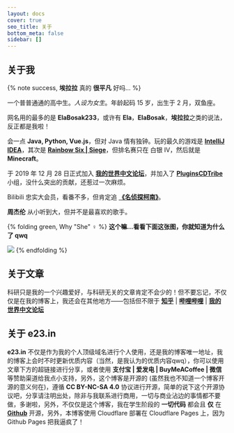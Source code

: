 ```yaml
---
layout: docs
cover: true
seo_title: 关于
bottom_meta: false
sidebar: []
---
```

## 关于我

{% note success, **埃拉拉** 真的 **很平凡** 好吗... %}

一个普普通通的高中生。*人设为女生*。年龄起码 15 岁，出生于 2 月，双鱼座。

网名用的最多的是 **ElaBosak233**，或许有 **Ela**，**ElaBosak**，**埃拉拉**之类的说法，反正都是我啦！

会一点 **Java, Python, Vue.js**，但对 Java 情有独钟。玩的最久的游戏是 [**IntelliJ IDEA**](https://www.jetbrains.com/idea/)，其次是 [**Rainbow Six | Siege**](https://www.ubisoft.com/en-gb/game/rainbow-six/siege)，但排名赛只在 白银 IV，然后就是 **Minecraft**。

于 2019 年 12 月 28 日正式加入 [**我的世界中文论坛**](https://www.mcbbs.net)，并加入了 [**PluginsCDTribe**](https://www.mcbbs.net/group-1330-1.html) 小组，没什么突出的贡献，还惹过一次麻烦。

Bilibili 忠实大会员，看番不多，但肯定追 [**《名侦探柯南》**](https://www.bilibili.com/bangumi/play/ss33378/?from=search&seid=5147689953934329939)。

**周杰伦** 从小听到大，但并不是最喜欢的歌手。

{% folding green, Why "She" ♀ %}
**这个嘛...看看下面这张图，你就知道为什么了 qwq**

![](https://i.loli.net/2021/02/08/qdolQf8ibXEzD7c.jpg)
{% endfolding %}

## 关于文章

科研只是我的一个兴趣爱好，与科研无关的文章肯定不会少的！但不要忘记，不仅仅是在我的博客上，我还会在其他地方——包括但不限于 [**知乎**](https://www.zhihu.com/people/elabosak) | [**哔哩哔哩**](https://space.bilibili.com/155510267) | [**我的世界中文论坛**](https://www.mcbbs.net)

## 关于 **e23.in**

**e23.in** 不仅是作为我的个人顶级域名进行个人使用，还是我的博客唯一地址，我的博客上会时不时更新优质内容（当然，是我认为的优质内容qwq），你可以使用文章下方的超链接进行分享，或者使用 **支付宝 | 爱发电 | BuyMeACoffee | 微信** 等赞助渠道给我点小支持，另外，这个博客是开源的 (虽然我也不知道一个博客开源的意义何在)，遵循 **CC BY-NC-SA 4.0** 协议进行开源，简单的说下这个开源协议吧，分享请注明出处，除非与我联系进行商用，一切与商业沾边的事情都不要做，多谢啦，另外，不仅仅是这个博客，我在学生阶段的 **一切代码** 都会且 **仅** 在 **[Github](https://github.com/ElaBosak233)** 开源，另外，本博客使用 Cloudflare 部署在 Cloudflare Pages 上，因为 Github Pages 把我逼疯了！